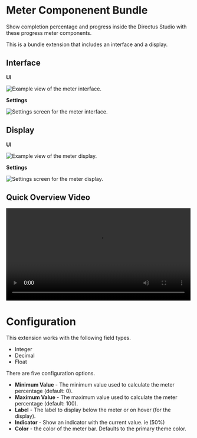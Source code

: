 # Meter Componenent Bundle

Show completion percentage and progress inside the Directus Studio with these progress meter components.

This is a bundle extension that includes an interface and a display.

## Interface

**UI**

![Example view of the meter interface.](https://raw.githubusercontent.com/directus-labs/extension-meter-component/main/docs/interface-example.png)


**Settings**

![Settings screen for the meter interface.](https://raw.githubusercontent.com/directus-labs/extension-meter-component/main/docs/interface-settings.png)


## Display

**UI**

![Example view of the meter display.](https://raw.githubusercontent.com/directus-labs/extension-meter-component/main/docs/display-example.png)


**Settings**

![Settings screen for the meter display.](https://raw.githubusercontent.com/directus-labs/extension-meter-component/main/docs/display-settings.png)


## Quick Overview Video

<video controls width="500">
<source src="https://raw.githubusercontent.com/directus-labs/extension-meter-component/main/docs/directus-meter-extension-component-bundle.mp4" type="video/mp4" />
</video>

# Configuration

This extension works with the following field types.

- Integer
- Decimal
- Float

There are five configuration options.

- **Minimum Value** - The minimum value used to calculate the meter percentage (default: 0).
- **Maximum Value** - The maximum value used to calculate the meter percentage (default: 100).
- **Label** - The label to display below the meter or on hover (for the display).
- **Indicator** - Show an indicator with the current value. ie (50%)
- **Color** - the color of the meter bar. Defaults to the primary theme color.
